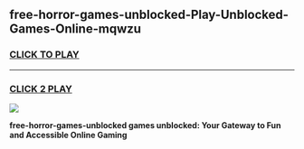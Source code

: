 
## free-horror-games-unblocked-Play-Unblocked-Games-Online-mqwzu
<h3>
<a href="https://premium76.site?title=free-horror-games-unblocked&ref=24A">CLICK TO PLAY</a></h3>
<hr>

<h3>
<a href="https://premium76.site?title=free-horror-games-unblocked&ref=24A">CLICK 2 PLAY</a>
  
</h3>

<a href="https://premium76.site?title=free-horror-games-unblocked&ref=24A"><img src="https://clearcache.store/games.png"></a>


**free-horror-games-unblocked games unblocked: Your Gateway to Fun and Accessible Online Gaming**
